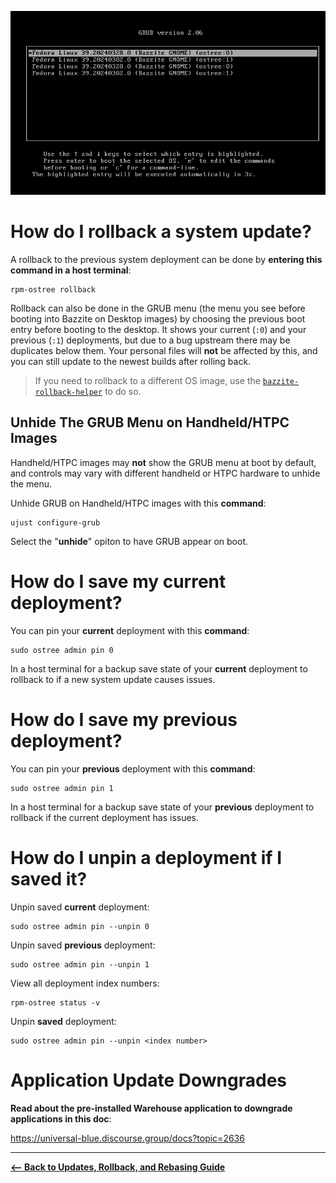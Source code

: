 <!-- ANCHOR: METADATA -->
<!--{"url_discourse": "https://universal-blue.discourse.group/docs?topic=2644", "fetched_at": "2024-09-03 16:43:14.300522+00:00"}-->
<!-- ANCHOR_END: METADATA -->

![GRUB Menu|690x402](../../img/8mTB5vEYyXVH1dIK51dhxvXait5.png)

# How do I rollback a system update?

A rollback to the previous system deployment can be done by **entering this command in a host terminal**: 
```command
rpm-ostree rollback
``` 
Rollback can also be done in the GRUB menu (the menu you see before booting into Bazzite on Desktop images) by choosing the previous boot entry before booting to the desktop.  It shows your current (`:0`) and your previous (`:1`) deployments, but due to a bug upstream there may be duplicates below them.  Your personal files will **not** be affected by this, and you can still update to the newest builds after rolling back.

>If you need to rollback to a different OS image, use the [`bazzite-rollback-helper`](https://universal-blue.discourse.group/docs?topic=2647) to do so.

## Unhide The GRUB Menu on Handheld/HTPC Images

Handheld/HTPC images may **not** show the GRUB menu at boot by default, and controls may vary with different handheld or HTPC hardware to unhide the menu.

Unhide GRUB on Handheld/HTPC images with this **command**:

```
ujust configure-grub
```
Select the "**unhide**" opiton to have GRUB appear on boot.

# How do I save my **current** deployment?

You can pin your **current** deployment with this **command**:
```command
sudo ostree admin pin 0
``` 
In a host terminal for a backup save state of your **current** deployment to rollback to if a new system update causes issues. 

# How do I save my **previous** deployment?

You can pin your **previous** deployment with this **command**:
```command
sudo ostree admin pin 1
``` 
In a host terminal for a backup save state of your **previous** deployment to rollback if the current deployment has issues.

# How do I unpin a deployment if I saved it?


Unpin saved **current** deployment:
```command
sudo ostree admin pin --unpin 0
```

Unpin saved **previous** deployment:

```command
sudo ostree admin pin --unpin 1
```

View all deployment index numbers:

```command
rpm-ostree status -v
```

Unpin **saved** deployment:
```command
sudo ostree admin pin --unpin <index number>
```

# Application Update Downgrades

**Read about the pre-installed Warehouse application to downgrade applications in this doc**:

https://universal-blue.discourse.group/docs?topic=2636

<hr>

[**<-- Back to Updates, Rollback, and Rebasing Guide**](https://universal-blue.discourse.group/docs?topic=36)
